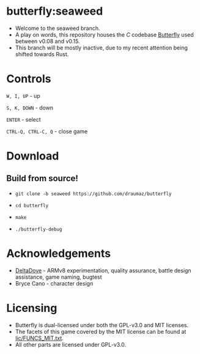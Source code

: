# butterfly:seaweed
- Welcome to the seaweed branch. 
- A play on words, this repository houses the *C* codebase <a href="https://github.com/draumaz/butterfly">Butterfly</a> used between v0.08 and v0.15. 
- This branch will be mostly inactive, due to my recent attention being shifted towards Rust.

# Controls

```W, I, UP``` - up

```S, K, DOWN``` - down

```ENTER``` - select

```CTRL-Q, CTRL-C, Q``` - close game

# Download

## Build from source!

- ```git clone -b seaweed https://github.com/draumaz/butterfly```

- ```cd butterfly```

- ```make```

- ```./butterfly-debug```

# Acknowledgements

- <a href="https://github.com/DeltaDove">DeltaDove</a> - ARMv8 experimentation, quality assurance, battle design assistance, game naming, bugtest
- Bryce Cano - character design

# Licensing

- Butterfly is dual-licensed under both the GPL-v3.0 and MIT licenses.
- The facets of this game covered by the MIT license can be found at <a href="https://github.com/draumaz/butterfly/blob/main/lic/FUNCS_MIT.txt">lic/FUNCS_MIT.txt</a>. 
- All other parts are licensed under GPL-v3.0.
